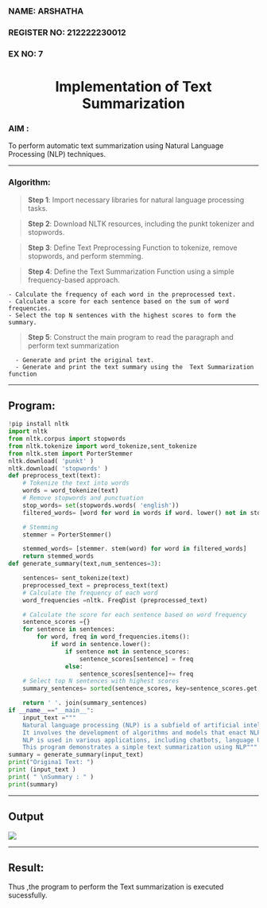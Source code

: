 <H3>NAME: ARSHATHA </H3>
<H3>REGISTER NO: 212222230012 </H3>
<H3>EX NO: 7</H3>
<H1 ALIGN =CENTER>Implementation of Text  Summarization</H1>

<h3>AIM : </h3>  

To perform automatic text summarization using Natural Language Processing (NLP) techniques.

---
<h3>Algorithm:</h3>

> **Step 1**:  Import necessary libraries for natural language processing tasks.<BR>

> **Step 2**: Download NLTK resources, including the punkt tokenizer and stopwords.<BR>

> **Step 3**: Define Text Preprocessing Function to tokenize, remove stopwords, and perform stemming.<BR>

> **Step 4**: Define the Text Summarization Function using a simple frequency-based approach.<br>

    - Calculate the frequency of each word in the preprocessed text.
    - Calculate a score for each sentence based on the sum of word frequencies.
    - Select the top N sentences with the highest scores to form the summary.

> **Step 5**: Construct the main program to read the paragraph  and perform text summarization<br>

      - Generate and print the original text.
      - Generate and print the text summary using the  Text Summarization function

---
## Program:
```py
!pip install nltk
import nltk
from nltk.corpus import stopwords
from nltk.tokenize import word_tokenize,sent_tokenize
from nltk.stem import PorterStemmer
nltk.download( 'punkt' )
nltk.download( 'stopwords' )
def preprocess_text(text):
	# Tokenize the text into words
	words = word_tokenize(text)
	# Remove stopwords and punctuation
	stop_words= set(stopwords.words( 'english'))
	filtered_words= [word for word in words if word. lower() not in stop_words and word.isalnum()]

	# Stemming
	stemmer = PorterStemmer()

	stemmed_words= [stemmer. stem(word) for word in filtered_words]
	return stemmed_words
def generate_summary(text,num_sentences=3):

	sentences= sent_tokenize(text)
	preprocessed_text = preprocess_text(text)
	# Calculate the frequency of each word
	word_frequencies =nltk. FreqDist (preprocessed_text)

	# Calculate the score for each sentence based on word frequency
	sentence_scores ={}
	for sentence in sentences:
		for word, freq in word_frequencies.items():
			if word in sentence.lower():
				if sentence not in sentence_scores:
					sentence_scores[sentence] = freq
				else:
					sentence_scores[sentence]+= freq
	# Select top N sentences with highest scores
	summary_sentences= sorted(sentence_scores, key=sentence_scores.get,reverse=True) [ : num_sentences]

	return ' '. join(summary_sentences)
if __name__=="__main__":
	input_text ="""
	Natural language processing (NLP) is a subfield of artificial intelligence.
	It involves the development of algorithms and models that enact NLP.
	NLP is used in various applications, including chatbots, language Understanding, and language generation.
	This program demonstrates a simple text summarization using NLP"""
summary = generate_summary(input_text)
print("Origina1 Text: ")
print (input_text )
print( " \nSummary : " )
print(summary)
```

---

## Output

<img src="https://github.com/user-attachments/assets/477f415f-ec8e-4959-b3dc-9cf9e0098811">

---
## Result:
Thus ,the program to perform the Text summarization is executed sucessfully.


